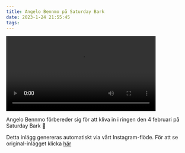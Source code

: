 ```yaml
---
title: Angelo Bennmo på Saturday Bark
date: 2023-1-24 21:55:45
tags:
---
```

<div class="postId" style="display: none;">ID: 17952333983275423</div>


<video controls width="80%">
<source src="https://video.cdninstagram.com/o1/v/t16/f1/m82/6B4094C2031C548DD80DD9FB1DE0DFA4_video_dashinit.mp4?efg=eyJ2ZW5jb2RlX3RhZyI6InZ0c192b2RfdXJsZ2VuLjcyMC5jbGlwcyJ9&_nc_ht=video.cdninstagram.com&_nc_cat=109&vs=876804516725333_1303386797&_nc_vs=HBksFQIYT2lnX3hwdl9yZWVsc19wZXJtYW5lbnRfcHJvZC82QjQwOTRDMjAzMUM1NDhERDgwREQ5RkIxREUwREZBNF92aWRlb19kYXNoaW5pdC5tcDQVAALIAQAVABgkR0xnQWhoT2tPOWpISWJBQUFGckZYOG1pUGtoQWJxX0VBQUFGFQICyAEAKAAYABsBiAd1c2Vfb2lsATEVAAAm5pOHrIXs5z8VAigCQzMsF0Ap7peNT987GBJkYXNoX2Jhc2VsaW5lXzFfdjERAHUAAA%3D%3D&ccb=9-4&oh=00_AfAjmLnP-30Y7N8l5w3GEGdnnJQCIl0Ez_EIQ0kPHRjXMw&oe=6406AE2C&_nc_sid=ea0b6e&_nc_rid=efdd713615" type="video/mp4">
</video>



Angelo Bennmo förbereder sig för att kliva in i ringen den 4 februari på Saturday Bark 🦁

<div class="automaticGeneratedPostDescription">
Detta inlägg genereras automatiskt via vårt Instagram-flöde. För att se original-inlägget klicka <a target="_blank" href="https://www.instagram.com/reel/Cnz9_79juwB/">här</a>
</div>
<br>
